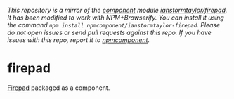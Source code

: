 *This repository is a mirror of the [component](http://component.io) module [ianstormtaylor/firepad](http://github.com/ianstormtaylor/firepad). It has been modified to work with NPM+Browserify. You can install it using the command `npm install npmcomponent/ianstormtaylor-firepad`. Please do not open issues or send pull requests against this repo. If you have issues with this repo, report it to [npmcomponent](https://github.com/airportyh/npmcomponent).*
# firepad
  
  [Firepad](http://firepad.io) packaged as a component.